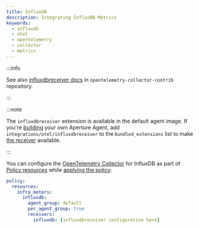 ```yaml
---
title: InfluxDB
description: Integrating InfluxDB Metrics
keywords:
  - influxdb
  - otel
  - opentelemetry
  - collector
  - metrics
---
```


:::info

See also [influxdbreceiver docs][receiver] in `opentelemetry-collector-contrib`
repository.

:::

:::note

The `influxdbreceiver` extension is available in the default agent image. If
you're [building][build] your own Aperture Agent, add
`integrations/otel/influxdbreceiver` to the `bundled_extensions` list to make
[the receiver][receiver] available.

:::

You can configure the [OpenTelemetry Collector][opentelemetry-collector] for
InfluxDB as part of [Policy resources][policy-resources] while [applying the
policy][applying-policy]:

```yaml
policy:
  resources:
    infra_meters:
      influxdb:
        agent_group: default
        per_agent_group: true
        receivers:
          influxdb: [influxdbreceiver configuration here]
```

[build]: /reference/aperturectl/build/agent/agent.md
[receiver]:
  https://github.com/open-telemetry/opentelemetry-collector-contrib/tree/main/receiver/influxdbreceiver
[opentelemetry-collector]: /reference/configuration/spec.md#telemetry-collector
[applying-policy]: /use-cases/use-cases.md
[policy-resources]: /reference/configuration/spec.md#resources
